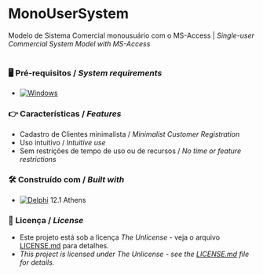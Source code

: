 # MonoUserSystem


Modelo de Sistema Comercial monousuário com o MS-Access | *Single-user Commercial System Model with MS-Access*
<br/>
<br/>
### 🖥️ Pré-requisitos / *System requirements*
*  [![Windows](https://img.shields.io/badge/Windows-0078D6?style=for-the-badge&logo=windows&logoColor=white)](https://www.microsoft.com/windows/)


### 👉 Características / *Features*
* Cadastro de Clientes minimalista / *Minimalist Customer Registration*
* Uso intuitivo / *Intuitive use*
* Sem restrições de tempo de uso ou de recursos / *No time or feature restrictions*


### 🛠️ Construído com / *Built with*
* [![Delphi](https://img.shields.io/badge/-Delphi-E62431?logo=delphi&logoColor=white&style=plastic)](https://www.embarcadero.com/products/delphi) 12.1 Athens


### 📄 Licença / *License*
* Este projeto está sob a licença *The Unlicense* - veja o arquivo [LICENSE.md](https://github.com/laertemjr/MonoUserSystem/blob/main/LICENSE.md) para detalhes.
* *This project is licensed under *The Unlicense* - see the [LICENSE.md](https://github.com/laertemjr/MonoUserSystem/blob/main/LICENSE.md) file for details.*

